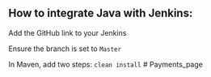 ## How to integrate Java with Jenkins:

Add the GitHub link to your Jenkins

Ensure the branch is set to `Master`

In Maven, add two steps: `clean install`
#   P a y m e n t s _ p a g e  
 